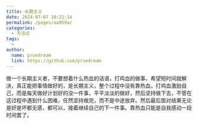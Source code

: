 ```yaml
---
title: 长期主义
date: 2024-07-07 10:21:14
permalink: /pages/aa959a/
categories:
  - 方法论
tags:
  - 
author: 
  name: pruedream
  link: https://github.com/pruedream
---
```

做一个长期主义者，不要想着什么热血的话语，打鸡血的做事，希望短时间就解决，真正能把事情做好的，是长期主义，整个过程中没有靠热血，打鸡血激励自己，而是每天做好计划好的没一件事，平平淡淡的做好，然后坚持做下去，不管在这过程中遇到什么困难，任然坚持做完，而不是中途放弃。然后最后面对结果无论是好是坏都无感，都可以，接着继续自己的下一件事。靠热血只能是自我感动一段时间罢了。